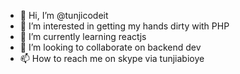 - 👋 Hi, I’m @tunjicodeit
- 👀 I’m interested in getting my hands dirty with PHP
- 🌱 I’m currently learning reactjs
- 💞️ I’m looking to collaborate on backend dev
- 📫 How to reach me on skype via tunjiabioye

<!---
tunjicodeit/tunjicodeit is a ✨ special ✨ repository because its `README.md` (this file) appears on your GitHub profile.
You can click the Preview link to take a look at your changes.
--->
